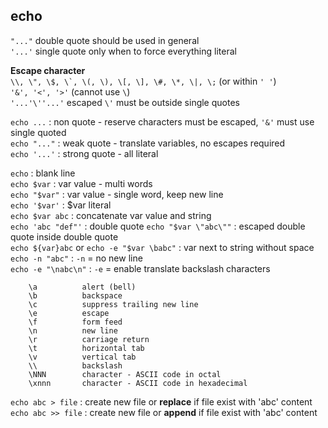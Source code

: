 echo
---

`"..."` double quote should be used in general  
`'...'` single quote only when to force everything literal

**Escape character**  
``\\, \", \$, \`, \(, \), \[, \], \#, \*, \|, \;`` (or within `' '`)  
`'&', '<', '>'` (cannot use `\`)  
`'...'\''...'` escaped `\'` must be outside single quotes  

`echo ...` : non quote - reserve characters must be escaped, `'&'` must use single quoted   
`echo "..."` : weak quote - translate variables, no escapes required  
`echo '...'` : strong quote - all literal  

`echo` : blank line  
`echo $var` : var value - multi words  
`echo "$var"` : var value - single word, keep new line  
`echo '$var'` : $var literal  
`echo $var abc` : concatenate var value and string  
`echo 'abc "def"'` : double quote 
`echo "$var \"abc\""` : escaped double quote inside double quote  
`echo ${var}abc` or `echo -e "$var \babc"` : var next to string without space  
`echo -n "abc"` : `-n` = no new line  
`echo -e "\nabc\n"` : `-e` = enable translate backslash characters  
```
    \a          alert (bell)  
    \b          backspace
    \c          suppress trailing new line
    \e          escape 
    \f          form feed
    \n          new line
    \r          carriage return
    \t          horizontal tab
    \v          vertical tab
    \\          backslash
    \NNN        character - ASCII code in octal
    \xnnn       character - ASCII code in hexadecimal
```
`echo abc > file`  : create new file or **replace** if file exist with 'abc' content  
`echo abc >> file` : create new file or **append**  if file exist with 'abc' content    
